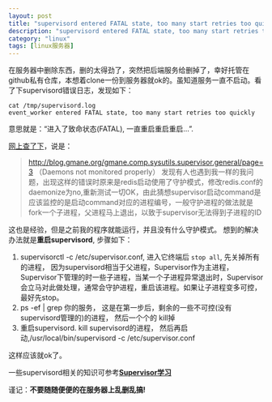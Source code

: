 ```yaml
---
layout: post
title: "supervisord entered FATAL state, too many start retries too quickly错误处理"
description: "supervisord entered FATAL state, too many start retries too quickly"
category: "linux"
tags: [linux服务器]
---
```


在服务器中删除东西，删的太得劲了，突然把后端服务给删掉了，幸好托管在github私有仓库，本想着clone一份到服务器就ok的。虽知道服务一直不启动。看了下supervisord错误日志，发现如下：


    cat /tmp/supervisord.log
    event_worker entered FATAL state, too many start retries too quickly


意思就是：“进入了致命状态(FATAL), 一直重启重启重启...”.

[网上查了下](http://xingqiba.sinaapp.com/?p=240)，说是：

>http://blog.gmane.org/gmane.comp.sysutils.supervisor.general/page=3 （Daemons not monitored properly） 发现有人也遇到我一样的我问题，出现这样的错误时原来是redis启动使用了守护模式，修改redis.conf的daemonize为no,重新测试一切OK，由此猜想supervisor启动command是应该监控的是启动command对应的进程编号，一般守护进程的做法就是fork一个子进程，父进程马上退出，以致于supervisor无法得到子进程的ID

这也是经验，但是之前我的程序就能运行，并且没有什么守护模式。 想到的解决办法就是**重启supervisord**, 步骤如下：

1. supervisorctl -c /etc/supervisor.conf, 进入它终端后 `stop all`, 先关掉所有的进程， 因为supervisord相当于父进程，Supervisor作为主进程，Supervisor下管理的时一些子进程，当某一个子进程异常退出时，Supervisor会立马对此做处理，通常会守护进程，重启该进程。如果让子进程变多可控，最好先stop。
2. ps -ef | grep 你的服务， 这是在第一步后，剩余的一些不可控(没有supervisord管理的)的进程， 然后一个个的 kill掉
3. 重启supervisord. kill supervisord的进程， 然后再启动,/usr/local/bin/supervisord -c /etc/supervisor.conf


这样应该就ok了。

一些supervisord相关的知识可参考[**Supervisor学习**](http://beginman.cn/linux/2015/04/06/Supervisor/)

谨记：**不要随随便便的在服务器上乱删乱搞!**
